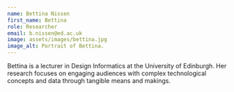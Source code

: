 ```yaml
---
name: Bettina Nissen
first_name: Bettina
role: Researcher
email: b.nissen@ed.ac.uk
image: assets/images/bettina.jpg
image_alt: Portrait of Bettina.
---
```

Bettina is a lecturer in Design Informatics at the University of Edinburgh. Her research focuses on engaging audiences with complex technological concepts and data through tangible means and makings.

